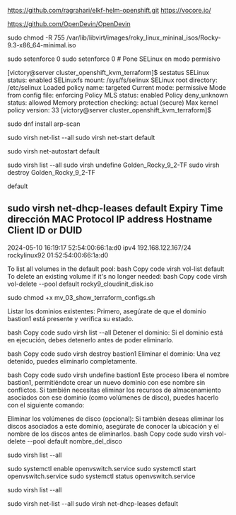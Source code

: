 


https://github.com/ragrahari/elkf-helm-openshift.git
https://vocore.io/

https://github.com/OpenDevin/OpenDevin

sudo chmod -R 755 /var/lib/libvirt/images/roky_linux_mininal_isos/Rocky-9.3-x86_64-minimal.iso


sudo setenforce 0
sudo setenforce 0  # Pone SELinux en modo permisivo


[victory@server cluster_openshift_kvm_terraform]$ sestatus
SELinux status:                 enabled
SELinuxfs mount:                /sys/fs/selinux
SELinux root directory:         /etc/selinux
Loaded policy name:             targeted
Current mode:                   permissive
Mode from config file:          enforcing
Policy MLS status:              enabled
Policy deny_unknown status:     allowed
Memory protection checking:     actual (secure)
Max kernel policy version:      33
[victory@server cluster_openshift_kvm_terraform]$

sudo dnf install arp-scan


sudo virsh net-list --all
sudo virsh net-start default

sudo virsh net-autostart default



sudo virsh list --all
sudo virsh undefine Golden_Rocky_9_2-TF
sudo virsh destroy Golden_Rocky_9_2-TF



default

sudo virsh net-dhcp-leases default
 Expiry Time           dirección MAC       Protocol   IP address           Hostname       Client ID or DUID
----------------------------------------------------------------------------------------------------------------
 2024-05-10 16:19:17   52:54:00:66:1a:d0   ipv4       192.168.122.167/24   rockylinux92   01:52:54:00:66:1a:d0


 To list all volumes in the default pool:
bash
Copy code
virsh vol-list default
To delete an existing volume if it's no longer needed:
bash
Copy code
virsh vol-delete --pool default rocky9_cloudinit_disk.iso


sudo chmod +x mv_03_show_terraform_configs.sh



Listar los dominios existentes: Primero, asegúrate de que el dominio bastion1 está presente y verifica su estado.

bash
Copy code
sudo virsh list --all
Detener el dominio: Si el dominio está en ejecución, debes detenerlo antes de poder eliminarlo.

bash
Copy code
sudo virsh destroy bastion1
Eliminar el dominio: Una vez detenido, puedes eliminarlo completamente.

bash
Copy code
sudo virsh undefine bastion1
Este proceso libera el nombre bastion1, permitiéndote crear un nuevo dominio con ese nombre sin conflictos. Si también necesitas eliminar los recursos de almacenamiento asociados con ese dominio (como volúmenes de disco), puedes hacerlo con el siguiente comando:

Eliminar los volúmenes de disco (opcional): Si también deseas eliminar los discos asociados a este dominio, asegúrate de conocer la ubicación y el nombre de los discos antes de eliminarlos.
bash
Copy code
sudo virsh vol-delete --pool default nombre_del_disco



sudo virsh list --all

sudo systemctl enable openvswitch.service
sudo systemctl start openvswitch.service
sudo systemctl status openvswitch.service


sudo virsh list --all

sudo virsh net-list --all
sudo virsh net-dhcp-leases default
